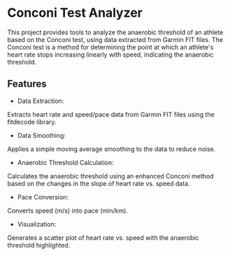 # Conconi Test Analyzer

This project provides tools to analyze the anaerobic threshold of an athlete based on the Conconi test, using data extracted from Garmin FIT files. The Conconi test is a method for determining the point at which an athlete's heart rate stops increasing linearly with speed, indicating the anaerobic threshold.

## Features

* Data Extraction:

Extracts heart rate and speed/pace data from Garmin FIT files using the fitdecode library.

* Data Smoothing:

Applies a simple moving average smoothing to the data to reduce noise.

* Anaerobic Threshold Calculation:

Calculates the anaerobic threshold using an enhanced Conconi method based on the changes in the slope of heart rate vs. speed data.

* Pace Conversion:

Converts speed (m/s) into pace (min/km).

* Visualization:

Generates a scatter plot of heart rate vs. speed with the anaerobic threshold highlighted.
